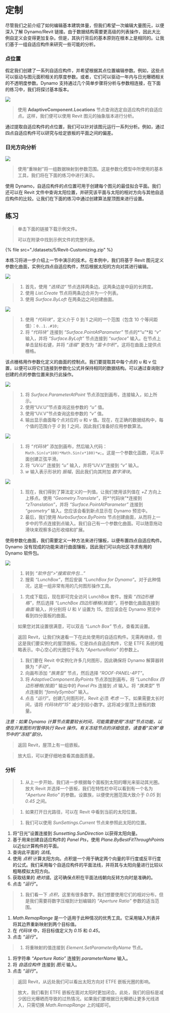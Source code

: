 # 定制

尽管我们之前介绍了如何编辑基本建筑体量，但我们希望一次编辑大量图元，以便深入了解 Dynamo/Revit 链接。由于数据结构需要更高级的列表操作，因此大比例自定义会变得更加复杂。但是，其执行背后的基本原则在根本上是相同的。让我们基于一组自适应构件来研究一些可能的分析。

### 点位置

假定我们创建了一系列自适应构件，并希望根据其点位置编辑参数。例如，这些点可以驱动与图元面积相关的厚度参数。或者，它们可以驱动一年内与日光曝晒相关的不透明度参数。Dynamo 支持通过几个简单步骤将分析与参数相连接，在下面的练习中，我们将探讨基本版本。

![](<./images/5/customizing - point location.jpg>)

> 使用 **AdaptiveComponent.Locations** 节点查询选定自适应构件的自适应点。这样，我们便可以使用 Revit 图元的抽象版本进行分析。

通过提取自适应构件的点位置，我们可以针对该图元运行一系列分析。例如，通过四点自适应构件可以研究与给定嵌板的平面之间的偏差。

### 日光方向分析

![](<./images/5/customizing - solar orientation analysis.jpg>)

> 使用“重映射”将一组数据映射到参数范围。这是参数化模型中所使用的基本工具，我们将在下面的练习中进行演示。

使用 Dynamo，自适应构件的点位置可用于创建每个图元的最佳拟合平面。我们还可以在 Revit 文件中查询太阳位置，并研究该平面与太阳的相对方向与其他自适应构件的比较。让我们在下面的练习中通过创建算法屋顶图来进行设置。

## 练习

> 单击下面的链接下载示例文件。
>
> 可以在附录中找到示例文件的完整列表。

{% file src="./datasets/5/Revit-Customizing.zip" %}

本练习将进一步介绍上一节中演示的技术。在本例中，我们将基于 Revit 图元定义参数化曲面，实例化四点自适应构件，然后根据太阳的方向对其进行编辑。

![](<./images/5/customizing - exercise 01.jpg>)

> 1. 首先，使用 _“选择边”_ 节点选择两条边。这两条边是中庭的长跨度。
> 2. 使用 _List.Create_ 节点将两条边合并为一个列表。
> 3. 使用 _Surface.ByLoft_ 在两条边之间创建曲面。

![](<./images/5/customizing - exercise 02.jpg>)

> 1. 使用 _“代码块”_，定义介于 0 到 1 之间的一个范围（包含 10 个等间距值）：`0..1..#10;`
> 2. 将 _“代码块”_ 连接到 _“Surface.PointAtParameter”_ 节点的\*“u”\*和 _“v”_ 输入，并将 _“Surface.ByLoft”_ 节点连接到 _“surface”_ 输入。在节点上单击鼠标右键，并将 _“连缀”_ 更改为 _“笛卡尔积”_。这将在曲面上提供点栅格。

该点栅格用作参数化定义的曲面的控制点。我们要提取其中每个点的 u 和 v 位置，以便可以将它们连接到参数化公式并保持相同的数据结构。可以通过查询刚才创建的点的参数位置来执行此操作。

![](<./images/5/customizing - exercise 03.jpg>)

> 1. 将 _Surface.ParameterAtPoint_ 节点添加到画布，连接输入，如上所示。
> 2. 使用“UV.U”节点查询这些参数的 _“u”_ 值。
> 3. 使用“UV.V”节点查询这些参数的 _“v”_ 值。
> 4. 输出显示曲面每个点对应的 _u_ 和 _v_ 值。现在，在正确的数据结构中，每个值的范围介于 _0_ 到 _1_ 之间，因此我们准备好应用参数算法。

![](<./images/5/customizing - exercise 04.jpg>)

> 1. 将 _“代码块”_ 添加到画布，然后输入代码：`Math.Sin(u*180)*Math.Sin(v*180)*w;`。这是一个参数化函数，可从平面创建正弦平滑。
> 2. 将 _“UV.U”_ 连接到 _“u”_ 输入，并将“UV.V”连接到 _“v”_ 输入。
> 3. _w_ 输入表示形状的 _振幅_，因此我们向其附加 _数字滑块_。

![](<./images/5/customizing - exercise 05.jpg>)

> 1. 现在，我们得到了算法定义的一列值。让我们使用该列值在 _+Z_ 方向上上移点。使用 _“Geometry.Translate”_，将\*“代码块”\*连接到 _“zTranslation”_，并将 _“Surface.PointAtParameter”_ 连接到 _“geometry”_ 输入。您应该会看到新点显示在 Dynamo 预览中。
> 2. 最后，我们使用 _NurbsSurface.ByPoints_ 节点创建曲面，从而将上一步中的节点连接到点输入。我们自己有一个参数化曲面。可以随意拖动滑块来观察多边形收缩和扩展。

使用参数化曲面，我们需要定义一种方法来进行镶板，以便布置四点自适应构件。Dynamo 没有现成的功能来进行曲面镶板，因此我们可以向社区寻求有用的 Dynamo 软件包。

![](<./images/5/customizing - exercise 06.jpg>)

> 1. 转到 _“软件包”>“搜索软件包...”_
> 2. 搜索 _“LunchBox”_，然后安装 _“LunchBox for Dynamo”_。对于此种情况，这是一组非常有用的几何图形操作工具。

> 1. 完成下载后，现在即可完全访问 LunchBox 套件。搜索 _“四边形栅格”_，然后选择 _“LunchBox 四边形栅格(按面)”_。将参数化曲面连接到 _曲面_ 输入，并分别将 _U_ 和 _V_ 设置为 _15_。您应该会在 Dynamo 预览中看到四分面板的曲面。

> 如果您对其设置很满意，可以双击 _“Lunch Box”_ 节点，查看其设置。

> 返回 Revit，让我们快速看一下在此处使用的自适应构件。无需再继续，但这是我们要实例化的屋顶嵌板。它是四点自适应构件，它是 ETFE 系统的粗略表示。中心空心的光圈位于名为 _“ApertureRatio”_ 的参数上。

> 1. 我们要在 Revit 中实例化许多几何图形，因此确保将 Dynamo 解算器转换为 _“手动”_。
> 2. 向画布添加 _“族类型”_ 节点，然后选择 _“ROOF-PANEL-4PT”_。
> 3. 将 _AdaptiveComponent.ByPoints_ 节点添加到画布，将 _“LunchBox 四边形栅格(按面)”_ 输出中的 _Panel Pts_ 连接到 _点_ 输入。将 _“族类型”_ 节点连接到 _“familySymbol”_ 输入。
> 4. 点击 _“运行”_。创建几何图形时，Revit 必须 _考虑_ 一下。如果需要太长时间，请将 _代码块的“15”_ 减少到较小数字。这将减少屋顶上嵌板的数量。

_注意：如果 Dynamo 计算节点需要较长时间，可能需要使用“冻结”节点功能，以便在开发图形时暂停执行 Revit 操作。有关冻结节点的详细信息，请查看“实体”章节中的“冻结”部分。_

> 返回 Revit，屋顶上有一组嵌板。

> 放大后，可以更仔细地查看其曲面质量。

### 分析

> 1. 从上一步开始，我们进一步根据每个面板到太阳的曝光来驱动其光圈。放大 Revit 并选择一个嵌板，我们在特性栏中可以看到有一个名为 _“Aperture Ratio”_ 的参数。设置族，以便使光圈范围大致介于 _0.05_ 到 _0.45_ 之间。

> 1. 如果打开日光路径，可以在 Revit 中看到当前的太阳位置。

> 1. 我们可以使用 _SunSettings.Current_ 节点来参照此太阳的位置。

1. 将“日光”设置连接到 _Sunsetting.SunDirection_ 以获得太阳向量。
2. 基于用来创建自适应构件的 _Panel Pts_，使用 _Plane.ByBestFitThroughPoints_ 以近似计算构件的平面。
3. 查询此平面的 _法线_。
4. 使用 _点积_ 计算太阳方向。点积是一个用于确定两个向量的平行度或反平行度的公式。我们采用每个自适应构件的平面法线，并将其与太阳向量进行比较以粗略模拟太阳方向。
5. 获取结果的 _绝对值_。这可确保点积在平面法线朝向反转方向时是准确的。
6. 点击 _“运行”_。

> 1. 我们看一下 _点积_，这里有很多数字。我们想要使用它们的相对分布，但是我们需要将数字压缩到计划编辑的 _“Aperture Ratio”_ 参数的适当范围。

1. _Math.RemapRange_ 是一个适用于此种情况的优秀工具。它采用输入列表并将其边界重新映射到两个目标值。
2. 在 _代码块_ 中，将目标值定义为 _0.15_ 和 _0.45_。
3. 点击 _“运行”_。

> 1. 将重映射的值连接到 _Element.SetParameterByName_ 节点。

1. 将字符串 _“Aperture Ratio”_ 连接到 _parameterName_ 输入。
2. 将 _自适应构件_ 连接到 _图元_  输入。
3. 点击 _“运行”_。

> 返回 Revit，从远处我们可以看出太阳方向对 ETFE 嵌板光圈的影响。

> 放大，我们看到 ETFE 嵌板在面对太阳时更加闭合。此处，我们的目标是减少因日光曝晒而导致的过热情况。如果我们要根据日光曝晒让更多光线进入，只需切换 _Math.RemapRange_ 上的域即可。
